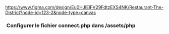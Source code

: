 https://www.figma.com/design/Eu0HJlElFV29FdtzEXS4NK/Restaurant-The-District?node-id=123-2&node-type=canvas

###  Configurer le fichier connect.php dans /assets/php
